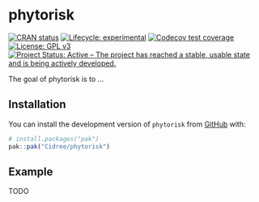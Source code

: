 
<!-- README.md is generated from README.Rmd. Please edit that file -->

# phytorisk

<!-- badges: start -->

[![CRAN
status](https://www.r-pkg.org/badges/version/phytorisk)](https://CRAN.R-project.org/package=phytorisk)
[![Lifecycle:
experimental](https://img.shields.io/badge/lifecycle-experimental-orange.svg)](https://lifecycle.r-lib.org/articles/stages.html#experimental)
[![Codecov test
coverage](https://codecov.io/gh/Cidree/phytorisk/graph/badge.svg)](https://app.codecov.io/gh/Cidree/phytorisk)
[![License: GPL
v3](https://img.shields.io/badge/License-GPLv3-blue.svg)](https://www.gnu.org/licenses/gpl-3.0)
[![Project Status: Active – The project has reached a stable, usable
state and is being actively
developed.](https://www.repostatus.org/badges/latest/active.svg)](https://www.repostatus.org/#active)
<!-- badges: end -->

The goal of phytorisk is to …

## Installation

You can install the development version of `phytorisk` from
[GitHub](https://github.com/) with:

``` r
# install.packages("pak")
pak::pak("Cidree/phytorisk")
```

## Example

TODO
